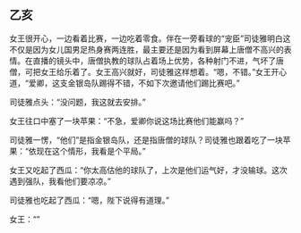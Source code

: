 ## 乙亥

女王很开心，一边看着比赛，一边吃着零食。伴在一旁看球的“宠臣”司徒雅明白这不仅是因为女儿国男足热身赛两连胜，最主要还是因为看到屏幕上唐僧不高兴的表情。在直播的镜头中，唐僧执教的球队占着场上优势，各种射门不进，气坏了唐僧，可把女王给乐着了。女王高兴就好，司徒雅这样想着。“嗯，不错。”女王开心道，“爱卿，这支金银岛队踢得不错，不如下次邀请他们踢比赛吧。”

司徒雅点头：“没问题，我这就去安排。”

女王往口中塞了一块苹果：“不急，爱卿你说这场比赛他们能赢吗？”

司徒雅一愣，“他们”是指金银岛队，还是指唐僧的球队？司徒雅也跟着吃了一块苹果：“依现在这个情形，我看是个平局。”

女王又吃起了西瓜：“你太高估他的球队了，上次是他们运气好，才没输球。这次遇到强队，我看他们要凉凉。”

司徒雅也吃起了西瓜：“嗯，陛下说得有道理。”

女王：“”
